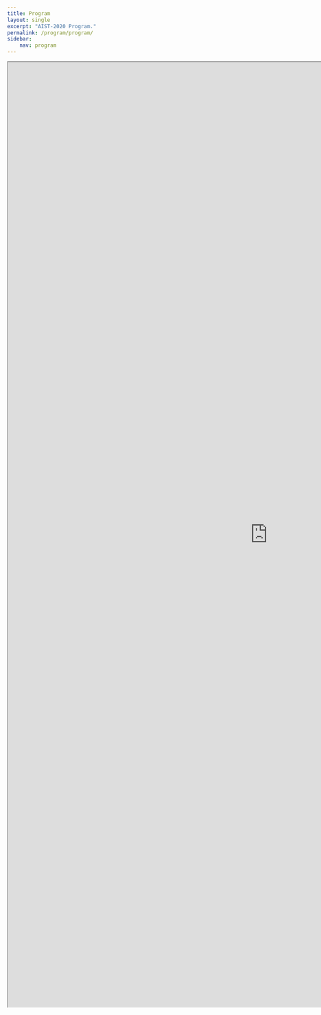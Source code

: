 ```yaml
---
title: Program
layout: single
excerpt: "AIST-2020 Program."
permalink: /program/program/
sidebar: 
    nav: program
---
```


<iframe width="1210" height="2200" src="https://docs.google.com/spreadsheets/d/e/2PACX-1vSVJSm7I-8kUadwde07g7cZF7wOWBVVTBoTGq77WKv-p6qbGfzlR2FjDNtrBOaYul5zQWBcfdMdDMn7/pubhtml?gid=506510001&amp;single=true&amp;widget=true&amp;headers=false"></iframe>
